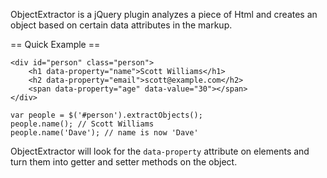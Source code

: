 ObjectExtractor is a jQuery plugin analyzes a piece of Html and creates an object based on certain data attributes in the markup.

== Quick Example ==

    <div id="person" class="person">
        <h1 data-property="name">Scott Williams</h1>
        <h2 data-property="email">scott@example.com</h2>
        <span data-property="age" data-value="30"></span>
    </div>

    var people = $('#person').extractObjects();
    people.name(); // Scott Williams
    people.name('Dave'); // name is now 'Dave'

ObjectExtractor will look for the `data-property` attribute on elements and turn them into getter and setter methods on the object.

